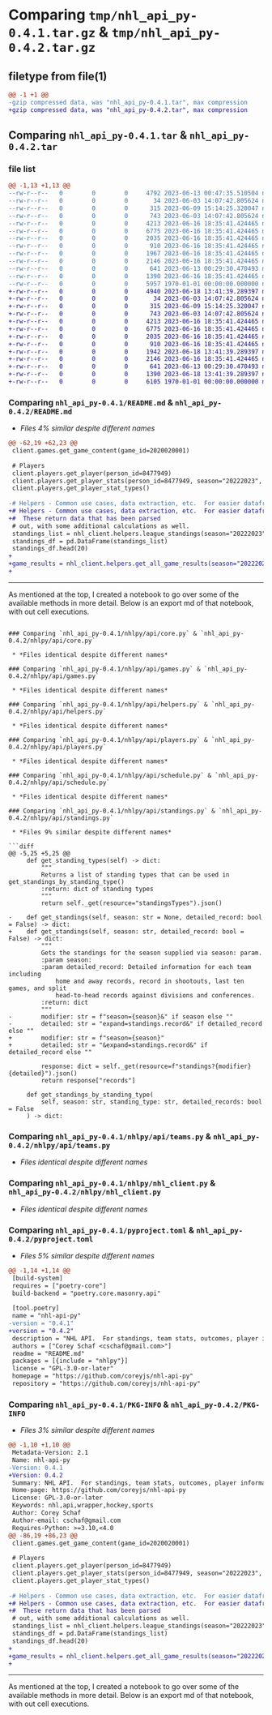 # Comparing `tmp/nhl_api_py-0.4.1.tar.gz` & `tmp/nhl_api_py-0.4.2.tar.gz`

## filetype from file(1)

```diff
@@ -1 +1 @@
-gzip compressed data, was "nhl_api_py-0.4.1.tar", max compression
+gzip compressed data, was "nhl_api_py-0.4.2.tar", max compression
```

## Comparing `nhl_api_py-0.4.1.tar` & `nhl_api_py-0.4.2.tar`

### file list

```diff
@@ -1,13 +1,13 @@
--rw-r--r--   0        0        0     4792 2023-06-13 00:47:35.510504 nhl_api_py-0.4.1/README.md
--rw-r--r--   0        0        0       34 2023-06-03 14:07:42.805624 nhl_api_py-0.4.1/nhlpy/__init__.py
--rw-r--r--   0        0        0      315 2023-06-09 15:14:25.320047 nhl_api_py-0.4.1/nhlpy/api/__init__.py
--rw-r--r--   0        0        0      743 2023-06-03 14:07:42.805624 nhl_api_py-0.4.1/nhlpy/api/core.py
--rw-r--r--   0        0        0     4213 2023-06-16 18:35:41.424465 nhl_api_py-0.4.1/nhlpy/api/games.py
--rw-r--r--   0        0        0     6775 2023-06-16 18:35:41.424465 nhl_api_py-0.4.1/nhlpy/api/helpers.py
--rw-r--r--   0        0        0     2035 2023-06-16 18:35:41.424465 nhl_api_py-0.4.1/nhlpy/api/players.py
--rw-r--r--   0        0        0      910 2023-06-16 18:35:41.424465 nhl_api_py-0.4.1/nhlpy/api/schedule.py
--rw-r--r--   0        0        0     1967 2023-06-16 18:35:41.424465 nhl_api_py-0.4.1/nhlpy/api/standings.py
--rw-r--r--   0        0        0     2146 2023-06-16 18:35:41.424465 nhl_api_py-0.4.1/nhlpy/api/teams.py
--rw-r--r--   0        0        0      641 2023-06-13 00:29:30.470493 nhl_api_py-0.4.1/nhlpy/nhl_client.py
--rw-r--r--   0        0        0     1390 2023-06-16 18:35:41.424465 nhl_api_py-0.4.1/pyproject.toml
--rw-r--r--   0        0        0     5957 1970-01-01 00:00:00.000000 nhl_api_py-0.4.1/PKG-INFO
+-rw-r--r--   0        0        0     4940 2023-06-18 13:41:39.289397 nhl_api_py-0.4.2/README.md
+-rw-r--r--   0        0        0       34 2023-06-03 14:07:42.805624 nhl_api_py-0.4.2/nhlpy/__init__.py
+-rw-r--r--   0        0        0      315 2023-06-09 15:14:25.320047 nhl_api_py-0.4.2/nhlpy/api/__init__.py
+-rw-r--r--   0        0        0      743 2023-06-03 14:07:42.805624 nhl_api_py-0.4.2/nhlpy/api/core.py
+-rw-r--r--   0        0        0     4213 2023-06-16 18:35:41.424465 nhl_api_py-0.4.2/nhlpy/api/games.py
+-rw-r--r--   0        0        0     6775 2023-06-16 18:35:41.424465 nhl_api_py-0.4.2/nhlpy/api/helpers.py
+-rw-r--r--   0        0        0     2035 2023-06-16 18:35:41.424465 nhl_api_py-0.4.2/nhlpy/api/players.py
+-rw-r--r--   0        0        0      910 2023-06-16 18:35:41.424465 nhl_api_py-0.4.2/nhlpy/api/schedule.py
+-rw-r--r--   0        0        0     1942 2023-06-18 13:41:39.289397 nhl_api_py-0.4.2/nhlpy/api/standings.py
+-rw-r--r--   0        0        0     2146 2023-06-16 18:35:41.424465 nhl_api_py-0.4.2/nhlpy/api/teams.py
+-rw-r--r--   0        0        0      641 2023-06-13 00:29:30.470493 nhl_api_py-0.4.2/nhlpy/nhl_client.py
+-rw-r--r--   0        0        0     1390 2023-06-18 13:41:39.289397 nhl_api_py-0.4.2/pyproject.toml
+-rw-r--r--   0        0        0     6105 1970-01-01 00:00:00.000000 nhl_api_py-0.4.2/PKG-INFO
```

### Comparing `nhl_api_py-0.4.1/README.md` & `nhl_api_py-0.4.2/README.md`

 * *Files 4% similar despite different names*

```diff
@@ -62,19 +62,23 @@
 client.games.get_game_content(game_id=2020020001)
 
 # Players
 client.players.get_player(person_id=8477949)
 client.players.get_player_stats(person_id=8477949, season="20222023", stat_type="statsSingleSeason")
 client.players.get_player_stat_types()
 
-# Helpers - Common use cases, data extraction, etc.  For easier dataframe .  These return data that has been parsed
+# Helpers - Common use cases, data extraction, etc.  For easier dataframe initialization.  
+#  These return data that has been parsed
 # out, with some additional calculations as well.
 standings_list = nhl_client.helpers.league_standings(season="20222023")
 standings_df = pd.DataFrame(standings_list)
 standings_df.head(20)
+
+game_results = nhl_client.helpers.get_all_game_results(season="20222023", detailed_game_data=True, game_type="R", team_ids=[7])
+
 ```
 
 
 
 - - - 
 
 As mentioned at the top, I created a notebook to go over some of the available methods in more detail.  Below is an export md of that notebook, with out cell executions.
```

### Comparing `nhl_api_py-0.4.1/nhlpy/api/core.py` & `nhl_api_py-0.4.2/nhlpy/api/core.py`

 * *Files identical despite different names*

### Comparing `nhl_api_py-0.4.1/nhlpy/api/games.py` & `nhl_api_py-0.4.2/nhlpy/api/games.py`

 * *Files identical despite different names*

### Comparing `nhl_api_py-0.4.1/nhlpy/api/helpers.py` & `nhl_api_py-0.4.2/nhlpy/api/helpers.py`

 * *Files identical despite different names*

### Comparing `nhl_api_py-0.4.1/nhlpy/api/players.py` & `nhl_api_py-0.4.2/nhlpy/api/players.py`

 * *Files identical despite different names*

### Comparing `nhl_api_py-0.4.1/nhlpy/api/schedule.py` & `nhl_api_py-0.4.2/nhlpy/api/schedule.py`

 * *Files identical despite different names*

### Comparing `nhl_api_py-0.4.1/nhlpy/api/standings.py` & `nhl_api_py-0.4.2/nhlpy/api/standings.py`

 * *Files 9% similar despite different names*

```diff
@@ -5,25 +5,25 @@
     def get_standing_types(self) -> dict:
         """
         Returns a list of standing types that can be used in get_standings_by_standing_type()
         :return: dict of standing types
         """
         return self._get(resource="standingsTypes").json()
 
-    def get_standings(self, season: str = None, detailed_record: bool = False) -> dict:
+    def get_standings(self, season: str, detailed_record: bool = False) -> dict:
         """
         Gets the standings for the season supplied via season: param.
         :param season:
         :param detailed_record: Detailed information for each team including
             home and away records, record in shootouts, last ten games, and split
             head-to-head records against divisions and conferences.
         :return: dict
         """
-        modifier: str = f"season={season}&" if season else ""
-        detailed: str = "expand=standings.record&" if detailed_record else ""
+        modifier: str = f"season={season}"
+        detailed: str = "&expand=standings.record&" if detailed_record else ""
 
         response: dict = self._get(resource=f"standings?{modifier}{detailed}").json()
         return response["records"]
 
     def get_standings_by_standing_type(
         self, season: str, standing_type: str, detailed_records: bool = False
     ) -> dict:
```

### Comparing `nhl_api_py-0.4.1/nhlpy/api/teams.py` & `nhl_api_py-0.4.2/nhlpy/api/teams.py`

 * *Files identical despite different names*

### Comparing `nhl_api_py-0.4.1/nhlpy/nhl_client.py` & `nhl_api_py-0.4.2/nhlpy/nhl_client.py`

 * *Files identical despite different names*

### Comparing `nhl_api_py-0.4.1/pyproject.toml` & `nhl_api_py-0.4.2/pyproject.toml`

 * *Files 5% similar despite different names*

```diff
@@ -1,14 +1,14 @@
 [build-system]
 requires = ["poetry-core"]
 build-backend = "poetry.core.masonry.api"
 
 [tool.poetry]
 name = "nhl-api-py"
-version = "0.4.1"
+version = "0.4.2"
 description = "NHL API.  For standings, team stats, outcomes, player information.  Contains each individual API endpoint as well as convience methods for easy data loading in Pandas or any ML applications."
 authors = ["Corey Schaf <cschaf@gmail.com>"]
 readme = "README.md"
 packages = [{include = "nhlpy"}]
 license = "GPL-3.0-or-later"
 homepage = "https://github.com/coreyjs/nhl-api-py"
 repository = "https://github.com/coreyjs/nhl-api-py"
```

### Comparing `nhl_api_py-0.4.1/PKG-INFO` & `nhl_api_py-0.4.2/PKG-INFO`

 * *Files 3% similar despite different names*

```diff
@@ -1,10 +1,10 @@
 Metadata-Version: 2.1
 Name: nhl-api-py
-Version: 0.4.1
+Version: 0.4.2
 Summary: NHL API.  For standings, team stats, outcomes, player information.  Contains each individual API endpoint as well as convience methods for easy data loading in Pandas or any ML applications.
 Home-page: https://github.com/coreyjs/nhl-api-py
 License: GPL-3.0-or-later
 Keywords: nhl,api,wrapper,hockey,sports
 Author: Corey Schaf
 Author-email: cschaf@gmail.com
 Requires-Python: >=3.10,<4.0
@@ -86,19 +86,23 @@
 client.games.get_game_content(game_id=2020020001)
 
 # Players
 client.players.get_player(person_id=8477949)
 client.players.get_player_stats(person_id=8477949, season="20222023", stat_type="statsSingleSeason")
 client.players.get_player_stat_types()
 
-# Helpers - Common use cases, data extraction, etc.  For easier dataframe .  These return data that has been parsed
+# Helpers - Common use cases, data extraction, etc.  For easier dataframe initialization.  
+#  These return data that has been parsed
 # out, with some additional calculations as well.
 standings_list = nhl_client.helpers.league_standings(season="20222023")
 standings_df = pd.DataFrame(standings_list)
 standings_df.head(20)
+
+game_results = nhl_client.helpers.get_all_game_results(season="20222023", detailed_game_data=True, game_type="R", team_ids=[7])
+
 ```
 
 
 
 - - - 
 
 As mentioned at the top, I created a notebook to go over some of the available methods in more detail.  Below is an export md of that notebook, with out cell executions.
```

